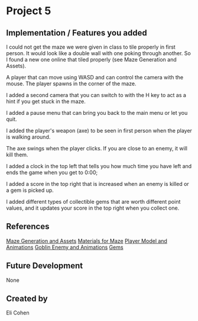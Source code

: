 # Project 5
## Implementation / Features you added
I could not get the maze we were given in class to tile properly in first person. It would look like a double wall with one poking through another. So I found a new one online that tiled properly (see Maze Generation and Assets).

A player that can move using WASD and can control the camera with the mouse. The player spawns in the corner of the maze.

I added a second camera that you can switch to with the H key to act as a hint if you get stuck in the maze.

I added a pause menu that can bring you back to the main menu or let you quit.

I added the player's weapon (axe) to be seen in first person when the player is walking around.

The axe swings when the player clicks. If you are close to an enemy, it will kill them.

I added a clock in the top left that tells you how much time you have left and ends the game when you get to 0:00;

I added a score in the top right that is increased when an enemy is killed or a gem is picked up.

I added different types of collectible gems that are worth different point values, and it updates your score in the top right when you collect one.

## References
[Maze Generation and Assets](https://assetstore.unity.com/packages/tools/modeling/maze-generator-38689)
[Materials for Maze](https://assetstore.unity.com/packages/2d/textures-materials/free-stylized-pbr-textures-pack-111778)
[Player Model and Animations](https://assetstore.unity.com/packages/3d/characters/minotaur1-196863)
[Goblin Enemy and Animations](https://assetstore.unity.com/packages/3d/environments/fantasy/goblin-cannon-145437)
[Gems](https://assetstore.unity.com/packages/3d/props/simple-gems-ultimate-animated-customizable-pack-73764)
## Future Development
None

## Created by
Eli Cohen
